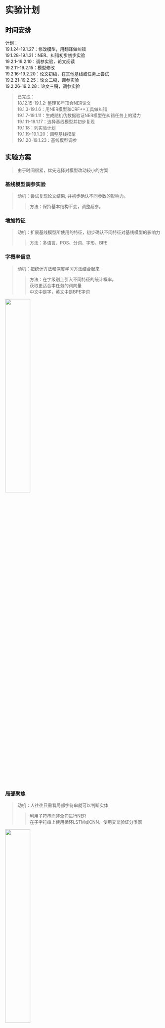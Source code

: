 # 实验计划

## 时间安排  
计划：  
19.1.24-19.1.27：修改模型，用翻译做纠错  
19.1.28-19.1.31：NER、纠错初步初步实验  
19.2.1-19.2.10：调参实验，论文阅读  
19.2.11-19.2.15：模型修改  
19.2.16-19.2.20：论文初稿，在其他基线或任务上尝试  
19.2.21-19.2.25：论文二稿，调参实验  
19.2.26-19.2.28：论文三稿，调参实验
> 已完成：  
18.12.15-19.1.2: 整理18年顶会NER论文  
18.1.3-19.1.6：用NER模型和CRF++工具做纠错  
19.1.7-19.1.11：生成随机伪数据验证NER模型在纠错任务上的潜力  
19.1.11-19.1.17：选择基线模型并初步复现  
19.1.18：列实验计划  
19.1.19-19.1.20：调整基线模型  
19.1.20-19.1.23：基线模型调参  
  
## 实验方案
> 由于时间很紧，优先选择对模型改动较小的方案

### 基线模型调参实验
> 动机：尝试复现论文结果, 并初步确认不同参数的影响力。  
>>方法：保持基本结构不变，调整超参。 

### 增加特征
> 动机：扩展基线模型所使用的特征，初步确认不同特征对基线模型的影响力  
>>方法：多语言、POS、分词、字形、BPE

### 字概率信息
> 动机：把统计方法和深度学习方法结合起来  
>> 方法：在字级别上引入不同特征的统计概率。  
获取更适合本任务的词向量   
中文中是字，英文中是BPE字词  

<img src="https://github.com/ApricotXingyaYJ/markdownImages/blob/master/ner-experiments/1.png?raw=true" width="40%" height="40%">  

### 局部聚焦
> 动机：人往往只需看局部字符串就可以判断实体
>> 利用子符串而非全句进行NER  
在子字符串上使用循环LSTM或CNN、使用交叉验证分类器  

<img src="https://github.com/ApricotXingyaYJ/markdownImages/blob/master/ner-experiments/2.png?raw=true" width="40%" height="40%">  

### 多层LSTM
> 动机：NER任务中实体标签较稀疏且和POS强相关，提出一种更适合该任务的特征提取结构  
>> 方法：动态链接的多层lstm实现任两词的直连、或用POS做attention  

<img src="https://github.com/ApricotXingyaYJ/markdownImages/blob/master/ner-experiments/4.png?raw=true" width="100%" height="40%">  

### 决策层模型融合
> 动机：不仅仅考虑最优预测结果，较次的预测结果也许可以对提高性能有帮助
>> 方法：用模型融合的方法、结合其他附加信息

<img src="https://github.com/ApricotXingyaYJ/markdownImages/blob/master/ner-experiments/3.png?raw=true" width="40%" height="40%">  

### 特征的引入时机与方法
> 动机：不同的外部信息本身的抽象级别不同，应在不同的位置加入到模型中
>> 方法：分别在输入层、中间层、决策层和结果层尝试维度拼接、对位相加、门控系数

<img src="https://github.com/ApricotXingyaYJ/markdownImages/blob/master/ner-experiments/5.png?raw=true" width="40%" height="40%">  

# 实施记录
注意：全部实验log使用统一的命名规则，如logNer.base.a1-2.a2-1.c3-2.ra

## a# 基线模型调参实验
>现有模型：  
实验的基础模型记为base。  
修改了输入参数方式的基础模型记为base1。

+ a1# iteration=300、600
+ a2# lstm_layer=2、4、8、3
+ a3# dropout=0、0.2
+ a4# batchsize=32
+ a5# char_hidden_dim=100
+ a6# trans_hidden_dim=400
+ a7# hidden_dim=400
+ a8# learning_rate=0.008、0.03
+ a9# lr_decay=0.1
+ a10# l2=0
+ a11# clip=5(需要修改代码)
+ a12# 修改特征：notrain, noPOS

## b# 增加特征

+ b1# 更大英语trains文件: 
+ b2# 其他语trains文件
+ b3# POS
+ b4# 分词位置
+ b5# 字形特征
+ b6# 多gram的idf概率
+ b7# 使用feature_emb_dirs
+ b8# 特征引入的方法：拼接、門控

## c# 字概率信息

+ c1# 输入层硬拼接
+ c2# 输入层软拼接
+ c3# 中间层软拼接
+ c4# 决策层硬拼接
+ c5# 引入实体类型概率：统计方法、用词向量相似度学
+ c6# 引入POS概率
+ c7# 引入分词概率

## d# 局部聚焦

+ d1#方式=局部emb、LM判断
+ d2# 局部emb融入方式
+ d3# 各类型单独训练LM判断子串是否含实体
+ d4# 多类型交叉训练LM判断=2组合、全组合
+ d5#判断方式=ppl、分类器、emb拼接
+ d6# embedding拼接方式=加和、LSTM
+ d7# 评价标准=ppl、相似度、分类器
+ d8# 标签向量生成方式=加权平均、与多个分类器一起学
+ d9# 子串长度=1、2、3、4、5
+ d10# 多判断结果的综合方法
+ d11# 使用该特征的方法：输入层硬拼接、决策层硬拼接

## e# 多层lstm

+ e1# 纵向的门控单元
+ e2# attention
+ e3# self-attention
+ e4# 离散结构的链接
+ e5# 多个不同起始位置水平层+纵向综合层
+ e6# 跨层残差连接

## f# 决策层

+ f1# 取前n条分数较高的路径做Ens
+ f2# 记录多次CRF结果做Ens
+ f3# loss中加入对g与x有关的惩罚
+ f4# CRF中加入x做输入
+ f5# 取消B\I标签
+ f6# 在決策層做多頭：CRF、LSTM
+ f7# 使用方式：维度拼接、对位相加、门控系数